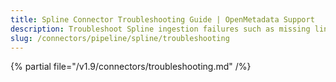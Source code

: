 ```yaml
---
title: Spline Connector Troubleshooting Guide | OpenMetadata Support
description: Troubleshoot Spline ingestion failures such as missing lineage graph, metadata gaps, or Spark incompatibilities.
slug: /connectors/pipeline/spline/troubleshooting
---
```


{% partial file="/v1.9/connectors/troubleshooting.md" /%}
